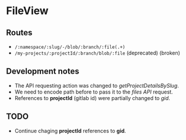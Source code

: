 # FileView

## Routes
+ `/:namespace/:slug/-/blob/:branch/:file(.+)`
+ `/my-projects/:projectId/:branch/blob/:file` (deprecated) (broken)

## Development notes
+ The API requesting action was changed to *getProjectDetailsBySlug*.
+ We need to encode path before to pass it to the *files API* request.
+ References to **projectId** (gitlab id) were partially changed to *gid*.

## TODO
+ Continue chaging **projectId** references to **gid**.
